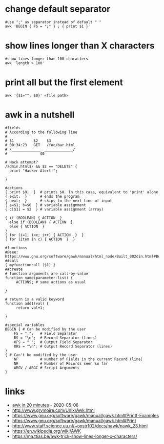 # change default separator

```
#use ";" as separator instead of default " "
awk 'BEGIN { FS = ";" } ; { print $1 }'
```

# show lines longer than X characters

```
#show lines longer than 100 characters
awk 'length > 100'
```

# print all but the first element

```
awk '{$1="", $0}' <file path>
```

# awk in a nutshell

```
#fields
# According to the following line
#
# $1         $2    $3
# 00:34:23   GET   /foo/bar.html
# \_____________  _____________/
#               $0

# Hack attempt?
/admin.html$/ && $2 == "DELETE" {
  print "Hacker Alert!";
  
}

#actions
{ print $0;  }  # prints $0. In this case, equivalent to 'print' alone
{ exit;  }      # ends the program
{ next;  }      # skips to the next line of input
{ a=$1; b=$0  } # variable assignment
{ c[$1] = $2  } # variable assignment (array)

{ if (BOOLEAN) { ACTION  }
  else if (BOOLEAN) { ACTION  }
  else { ACTION  }
}
{ for (i=1; i<x; i++) { ACTION  }  }
{ for (item in c) { ACTION  }  }

#functions
#@see: https://www.gnu.org/software/gawk/manual/html_node/Built_002din.html#Built_002din
##call
{ myfunctioncall ($1) }
##create
# function arguments are call-by-value
function name(parameter-list) {
     ACTIONS; # same actions as usual
     
}

# return is a valid keyword
function add1(val) {
     return val+1;
     
}

#special variables
BEGIN { # Can be modified by the user
    FS = ",";   # Field Separator
    RS = "\n";  # Record Separator (lines)
    OFS = " ";  # Output Field Separator
    ORS = "\n"; # Output Record Separator (lines)
}
{ # Can't be modified by the user
    NF          # Number of Fields in the current Record (line)
    NR          # Number of Records seen so far
    ARGV / ARGC # Script Arguments
}
```

# links

* [awk in 20 minutes](https://ferd.ca/awk-in-20-minutes.html) - 2020-05-08
* http://www.grymoire.com/Unix/Awk.html
* https://www.gnu.org/software/gawk/manual/gawk.html#Printf-Examples
* https://www.gnu.org/software/gawk/manual/gawk.html#Print
* http://www.staff.science.uu.nl/~oostr102/docs/nawk/nawk_23.html
* https://en.wikipedia.org/wiki/AWK
* https://ma.ttias.be/awk-trick-show-lines-longer-x-characters/
